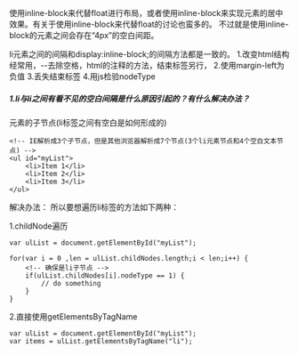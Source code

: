 使用inline-block来代替float进行布局，或者使用inline-block来实现元素的居中效果。有关于使用inline-block来代替float的讨论也蛮多的。
不过就是使用inline-block的元素之间会存在“4px”的空白间距。

li元素之间的间隔和display:inline-block;的间隔方法都是一致的。
1.改变html结构经常用，--去除空格，html的注释的方法，结束标签另行，
2.使用margin-left为负值
3.丢失结束标签
4.用js检验nodeType


##### 1.li与li之间有看不见的空白间隔是什么原因引起的？有什么解决办法？

元素的子节点(li标签之间有空白是如何形成的)
```
<!-- IE解析成3个子节点，但是其他浏览器解析成7个节点(3个li元素节点和4个空白文本节点) -->
<ul id="myList">
    <li>Item 1</li>
    <li>Item 2</li>
    <li>Item 3</li>
</ul>
```

解决办法：
所以要想遍历li标签的方法如下两种：

1.childNode遍历
```
var ulList = document.getElementById("myList");

for(var i = 0 ,len = ulList.childNodes.length;i < len;i++) {
    <!-- 确保是li子节点 -->
    if(ulList.childNodes[i].nodeType == 1) {
        // do something
    }
}
```

2.直接使用getElementsByTagName

```
var ulList = document.getElementById("myList");
var items = ulList.getElementsByTagName("li");
```
